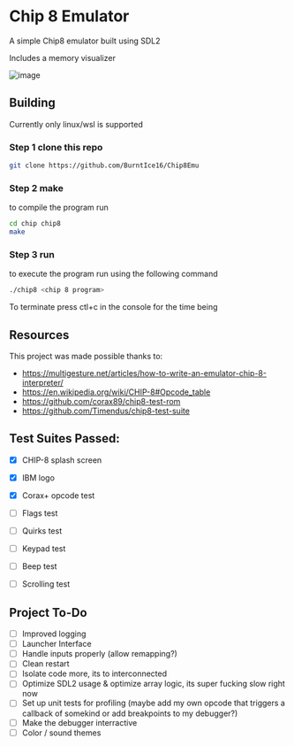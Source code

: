 # Chip 8 Emulator

A simple Chip8 emulator built using SDL2

Includes a memory visualizer

![image](https://github.com/BurntIce16/Chip8Emu/assets/40308888/a7ec3b19-be03-4acc-8e22-7e04df90d580)

## Building

Currently only linux/wsl is supported

### Step 1 clone this repo

```bash
git clone https://github.com/BurntIce16/Chip8Emu
```

### Step 2 make

to compile the program run 

```bash
cd chip chip8
make
```

### Step 3 run

to execute the program run using the following command

```bash
./chip8 <chip 8 program>
```

To terminate press ctl+c in the console for the time being

## Resources

This project was made possible thanks to:

- https://multigesture.net/articles/how-to-write-an-emulator-chip-8-interpreter/
- https://en.wikipedia.org/wiki/CHIP-8#Opcode_table
- https://github.com/corax89/chip8-test-rom
- https://github.com/Timendus/chip8-test-suite


## Test Suites Passed:

- [X] CHIP-8 splash screen
- [X] IBM logo
- [X] Corax+ opcode test
- [ ] Flags test
- [ ] Quirks test
- [ ] Keypad test
- [ ] Beep test
- [ ] Scrolling test


## Project To-Do

- [ ] Improved logging
- [ ] Launcher Interface
- [ ] Handle inputs properly (allow remapping?)
- [ ] Clean restart
- [ ] Isolate code more, its to interconnected
- [ ] Optimize SDL2 usage & optimize array logic, its super fucking slow right now
- [ ] Set up unit tests for profiling (maybe add my own opcode that triggers a callback of somekind or add breakpoints to my debugger?)
- [ ] Make the debugger interractive
- [ ] Color / sound themes